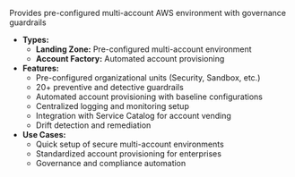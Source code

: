 Provides pre-configured multi-account AWS environment with governance guardrails
- **Types:**
    - **Landing Zone:** Pre-configured multi-account environment
    - **Account Factory:** Automated account provisioning
- **Features:**
    - Pre-configured organizational units (Security, Sandbox, etc.)
    - 20+ preventive and detective guardrails
    - Automated account provisioning with baseline configurations
    - Centralized logging and monitoring setup
    - Integration with Service Catalog for account vending
    - Drift detection and remediation
- **Use Cases:**
    - Quick setup of secure multi-account environments
    - Standardized account provisioning for enterprises
    - Governance and compliance automation